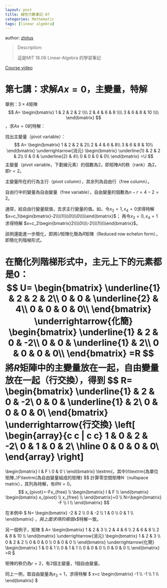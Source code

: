 ```yaml
---
layout: post
title: 線性代數筆記-07
categories: Mathematic
tags: [linear algebra]
---
```


author: [zlotus](https://github.com/zlotus/notes-linear-algebra)

> Description:
>
> 這是MIT 18.06 Linear-Algebra 的學習筆記	

[Course video](https://www.youtube.com/watch?v=QVKj3LADCnA&list=PLE7DDD91010BC51F8&index=8&ab_channel=MITOpenCourseWare)

<!-- more -->

# 第七講：求解$Ax=0$，主變量，特解

舉例：$3 \times 4$矩陣
$$
A=
\begin{bmatrix}
1 & 2 & 2 & 2 \\\\
2 & 4 & 6 & 8 \\\\
3 & 6 & 8 & 10 \\\\
\end{bmatrix}
$$，求$Ax=0$的特解：

找出主變量（pivot variable）：
$$
A=
\begin{bmatrix}
1 & 2 & 2 & 2\\
2 & 4 & 6 & 8\\
3 & 6 & 8 & 10\\
\end{bmatrix}
\underrightarrow{消元}
\begin{bmatrix}
\underline{1} & 2 & 2 & 2\\
0 & 0 & \underline{2} & 4\\
0 & 0 & 0 & 0\\
\end{bmatrix}
=U
$$
主變量（pivot variable，下劃線元素）的個數為2，即矩陣$A$的秩（rank）為2，即$r=2$。

主變量所在的行為主行（pivot column），其余列為自由行（free column）。

自由行中的變量為自由變量（free variable），自由變量的個數為$n-r=4-2=2$。

通常，給自由行變量賦值，去求主行變量的值。如，令$x_2=1, x_4=0$求得特解
$x=c_1\begin{bmatrix}-2\\\\1\\\\0\\\\0\\\\\end{bmatrix}$；
再令$x_2=0, x_4=1$求得特解
$x=c_2\begin{bmatrix}2\\\\0\\\\-2\\\\1\\\\\end{bmatrix}$。

該例還能進一步簡化，即將$U$矩陣化簡為$R$矩陣（Reduced row echelon form），即簡化列階梯形式。

在簡化列階梯形式中，主元上下的元素都是$0$：
$$
U=
\begin{bmatrix}
\underline{1} & 2 & 2 & 2\\
0 & 0 & \underline{2} & 4\\
0 & 0 & 0 & 0\\
\end{bmatrix}
\underrightarrow{化簡}
\begin{bmatrix}
\underline{1} & 2 & 0 & -2\\
0 & 0 & \underline{1} & 2\\
0 & 0 & 0 & 0\\
\end{bmatrix}
=R
$$
將$R$矩陣中的主變量放在一起，自由變量放在一起（行交換），得到
$$
R=
\begin{bmatrix}
\underline{1} & 2 & 0 & -2\\
0 & 0 & \underline{1} & 2\\
0 & 0 & 0 & 0\\
\end{bmatrix}
\underrightarrow{行交換}
\left[
\begin{array}{c c | c c}
1 & 0 & 2 & -2\\
0 & 1 & 0 & 2\\
\hline
0 & 0 & 0 & 0\\
\end{array}
\right]
=
\begin{bmatrix}
I & F \\
0 & 0 \\
\end{bmatrix}
\textrm{，其中}I\textrm{為單位矩陣，}F\textrm{為自由變量組成的矩陣}
$$
計算零空間矩陣$N$（nullspace matrix），其列為特解，有$RN=0$。
$$
x_{pivot}=-Fx_{free} \\
\begin{bmatrix}
I & F \\
\end{bmatrix}
\begin{bmatrix}
x_{pivot} \\
x_{free} \\
\end{bmatrix}=0 \\
N=\begin{bmatrix}
-F \\
I \\
\end{bmatrix}
$$

在本例中
$
N=
\begin{bmatrix}
-2 & 2 \\\\
0 & -2 \\\\
1 & 0 \\\\
0 & 1 \\\\
\end{bmatrix}
$，與上面求得的兩個$x$特解一致。

另一個例子，矩陣
$
A=
\begin{bmatrix}
1 & 2 & 3 \\\\
2 & 4 & 6 \\\\
2 & 6 & 8 \\\\
2 & 8 & 10 \\\\
\end{bmatrix}
\underrightarrow{消元}
\begin{bmatrix}
1 & 2 & 3 \\\\
0 & 2 & 2 \\\\
0 & 0 & 0 \\\\
0 & 0 & 0 \\\\
\end{bmatrix}
\underrightarrow{化簡}
\begin{bmatrix}
1 & 0 & 1 \\\\
0 & 1 & 1 \\\\
0 & 0 & 0 \\\\
0 & 0 & 0 \\\\
\end{bmatrix}
=R
$

矩陣的秩仍為$r=2$，有$2$個主變量，$1$個自由變量。

同上一例，取自由變量為$x_3=1$，求得特解
$
x=c
\begin{bmatrix}
-1 \\\\
-1 \\\\
1 \\\\
\end{bmatrix}
$
